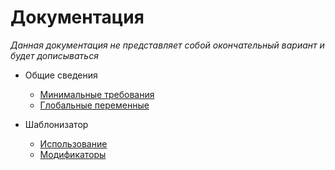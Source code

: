 Документация
============
*Данная документация не представляет собой окончательный вариант и будет дописываться*

* Общие сведения
   * [Минимальные требования](https://github.com/esclkm/cotonti-2/tree/master/docs/ru/general/requirements.md)
   * [Глобальные переменные](https://github.com/esclkm/cotonti-2/tree/master/docs/ru/general/globals.md)

* Шаблонизатор
   * [Использование](https://github.com/esclkm/cotonti-2/tree/master/docs/ru/template/readme.md)
   * [Модификаторы](https://github.com/esclkm/cotonti-2/tree/master/docs/ru/template/modifiers.md)
